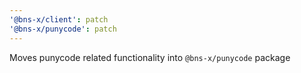 ```yaml
---
'@bns-x/client': patch
'@bns-x/punycode': patch
---
```


Moves punycode related functionality into `@bns-x/punycode` package
